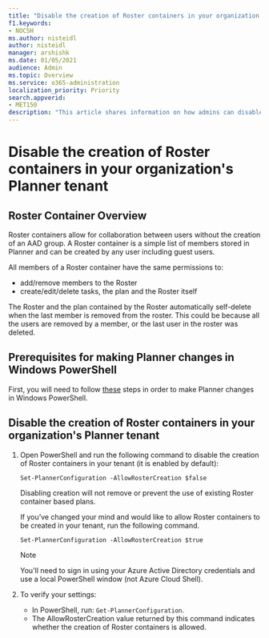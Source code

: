 ```yaml
---
title: "Disable the creation of Roster containers in your organization's Planner tenant"
f1.keywords:
- NOCSH
ms.author: nisteidl
author: nisteidl
manager: arshishk
ms.date: 01/05/2021
audience: Admin
ms.topic: Overview
ms.service: o365-administration
localization_priority: Priority
search.appverid:
- MET150
description: "This article shares information on how admins can disable the creation of Roster containers."
---
```


# Disable the creation of Roster containers in your organization's Planner tenant

## Roster Container Overview
Roster containers allow for collaboration between users without the creation of an AAD group.
A Roster container is a simple list of members stored in Planner and can be created by any user including guest users.

All members of a Roster container have the same permissions to:
   - add/remove members to the Roster
   - create/edit/delete tasks, the plan and the Roster itself

The Roster and the plan contained by the Roster automatically self-delete when the last member is removed from the roster. This could be because all the users are removed by a member, or the last user in the roster was deleted.

## Prerequisites for making Planner changes in Windows PowerShell

First, you will need to follow [these](prerequisites-for-powershell.md) steps in order to make Planner changes in Windows PowerShell.

## Disable the creation of Roster containers in your organization's Planner tenant

1. Open PowerShell and run the following command to disable the creation of Roster containers in your tenant (it is enabled by default):

   `Set-PlannerConfiguration -AllowRosterCreation $false`

    Disabling creation will not remove or prevent the use of existing Roster container based plans.
   
    If you’ve changed your mind and would like to allow Roster containers to be created in your tenant, run the following command.

   `Set-PlannerConfiguration -AllowRosterCreation $true`

   > [!NOTE]
   > You'll need to sign in using your Azure Active Directory credentials and use a local PowerShell window (not Azure Cloud Shell).

2. To verify your settings:

   - In PowerShell, run: `Get-PlannerConfiguration`.
   - The AllowRosterCreation value returned by this command indicates whether the creation of Roster containers is allowed.
